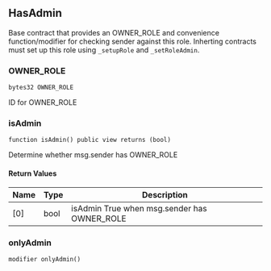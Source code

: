 ## HasAdmin

Base contract that provides an OWNER_ROLE and convenience function/modifier for
  checking sender against this role. Inherting contracts must set up this role using
  `_setupRole` and `_setRoleAdmin`.

### OWNER_ROLE

```solidity
bytes32 OWNER_ROLE
```

ID for OWNER_ROLE

### isAdmin

```solidity
function isAdmin() public view returns (bool)
```

Determine whether msg.sender has OWNER_ROLE

#### Return Values

| Name | Type | Description |
| ---- | ---- | ----------- |
| [0] | bool | isAdmin True when msg.sender has OWNER_ROLE |

### onlyAdmin

```solidity
modifier onlyAdmin()
```

